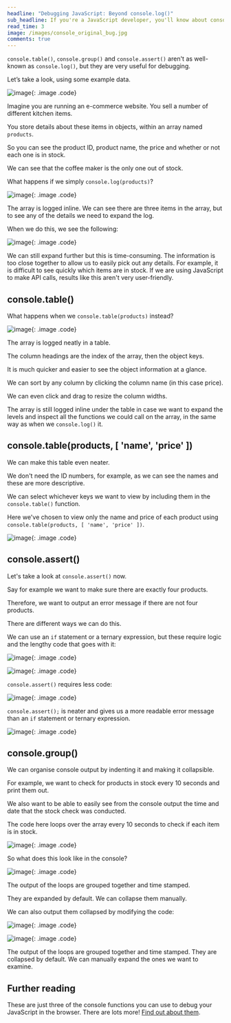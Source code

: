 ```yaml
---
headline: "Debugging JavaScript: Beyond console.log()"
sub_headline: If you're a JavaScript developer, you'll know about console.log(), but have you heard of console.table(), console.group() or console.assert()?
read_time: 3
image: /images/console_original_bug.jpg
comments: true
---
```


`console.table()`, `console.group()` and `console.assert()` aren't as well-known as `console.log()`, but they are very useful for debugging.

Let’s take a look, using some example data.

![image](/images/console_products.png){: .image .code}

Imagine you are running an e-commerce website.  You sell a number of different kitchen items.

You store details about these items in objects, within an array named `products`.

So you can see the product ID, product name, the price and whether or not each one is in stock.

We can see that the coffee maker is the only one out of stock.

What happens if we simply `console.log(products)`?

![image](/images/console_log_1.jpg){: .image .code}

The array is logged inline.  We can see there are three items in the array, but to see any of the details we need to expand the log.

When we do this, we see the following:

![image](/images/console_log_2.jpg){: .image .code}

We can still expand further but this is time-consuming.  The information is too close together to allow us to easily pick out any details.  For example, it is difficult to see quickly which items are in stock.  If we are using JavaScript to make API calls, results like this aren't very user-friendly.

## console.table()

What happens when we `console.table(products)` instead?

![image](/images/console_table_1.jpg){: .image .code}

The array is logged neatly in a table.

The column headings are the index of the array, then the object keys.

It is much quicker and easier to see the object information at a glance.

We can sort by any column by clicking the column name (in this case price).

We can even click and drag to resize the column widths.

The array is still logged inline under the table in case we want to expand the levels and inspect all the functions we could call on the array, in the same way as when we `console.log()` it.

## console.table(products, [ 'name', 'price' ])

We can make this table even neater.

We don't need the ID numbers, for example, as we can see the names and these are more descriptive.

We can select whichever keys we want to view by including them in the `console.table()` function.

Here we've chosen to view only the name and price of each product using `console.table(products, [ 'name', 'price' ])`.

![image](/images/console_table_1.jpg){: .image .code}

## console.assert()

Let's take a look at `console.assert()` now.

Say for example we want to make sure there are exactly four products.

Therefore, we want to output an error message if there are not four products.

There are different ways we can do this.

We can use an `if` statement or a ternary expression, but these require logic and the lengthy code that goes with it:

![image](/images/console_assert_if.png){: .image .code}

![image](/images/console_assert_ternary.png){: .image .code}

`console.assert()` requires less code:

![image](/images/console_assert_assert.png){: .image .code}

`console.assert();` is neater and gives us a more readable error message than an `if` statement or ternary expression.

![image](/images/console_assert.jpg){: .image .code}

## console.group()

We can organise console output by indenting it and making it collapsible.

For example, we want to check for products in stock every 10 seconds and print them out.

We also want to be able to easily see from the console output the time and date that the stock check was conducted.

The code here loops over the array every 10 seconds to check if each item is in stock.

![image](/images/console_group_setinterval.png){: .image .code}

So what does this look like in the console?

![image](/images/console_group_1.jpg){: .image .code}

The output of the loops are grouped together and time stamped.

They are expanded by default.  We can collapse them manually.

We can also output them collapsed by modifying the code:

![image](/images/console_group_group_collapsed.png){: .image .code}

![image](/images/console_group_2.jpg){: .image .code}

The output of the loops are grouped together and time stamped.  They are collapsed by default.  We can manually expand the ones we want to examine.


## Further reading

These are just three of the console functions you can use to debug your JavaScript in the browser.  There are lots more!  [Find out about them](https://www.w3schools.com/jsref/obj_console.asp).
